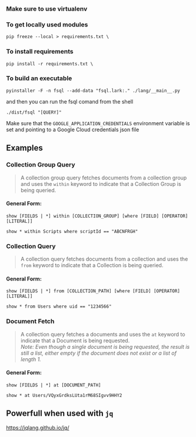 ### Make sure to use virtualenv

### To get locally used modules
`pip freeze --local > requirements.txt \`
### To install requirements
`pip install -r requirements.txt \`

### To build an executable
`pyinstaller -F -n fsql --add-data "fsql.lark:." ./lang/__main__.py`

and then you can run the fsql comand from the shell

`./dist/fsql "[QUERY]"`

Make sure that the `GOOGLE_APPLICATION_CREDENTIALS` environment variable is set and pointing to a Google Cloud credentials json file

## Examples

### Collection Group Query
>A collection group query fetches documents from a collection group and uses the `within` keyword to indicate that a Collection Group is being queried.

#### General Form:
`show [FIELDS | *] within [COLLECTION_GROUP] [where [FIELD] [OPERATOR] [LITERAL]]`

`show * within Scripts where scriptId == "ABCNFRGH"`

### Collection Query
>A collection query fetches documents from a collection and uses the `from` keyword to indicate that a Collection is being queried.

#### General Form:
`show [FIELDS | *] from [COLLECTION_PATH] [where [FIELD] [OPERATOR] [LITERAL]]`

`show * from Users where uid == "1234566"`

### Document Fetch
>A collection query fetches a documents and uses the `at` keyword to indicate that a Document is being requested.\
 _Note: Even though a single document is being requested, the result is still a list, either empty if the document does not exist or a list of length 1._

#### General Form:
`show [FIELDS | *] at [DOCUMENT_PATH]`

`show * at Users/VQyxGrdksLUta1rM68SIgvv9HHY2`

## Powerfull when used with `jq`
https://jqlang.github.io/jq/